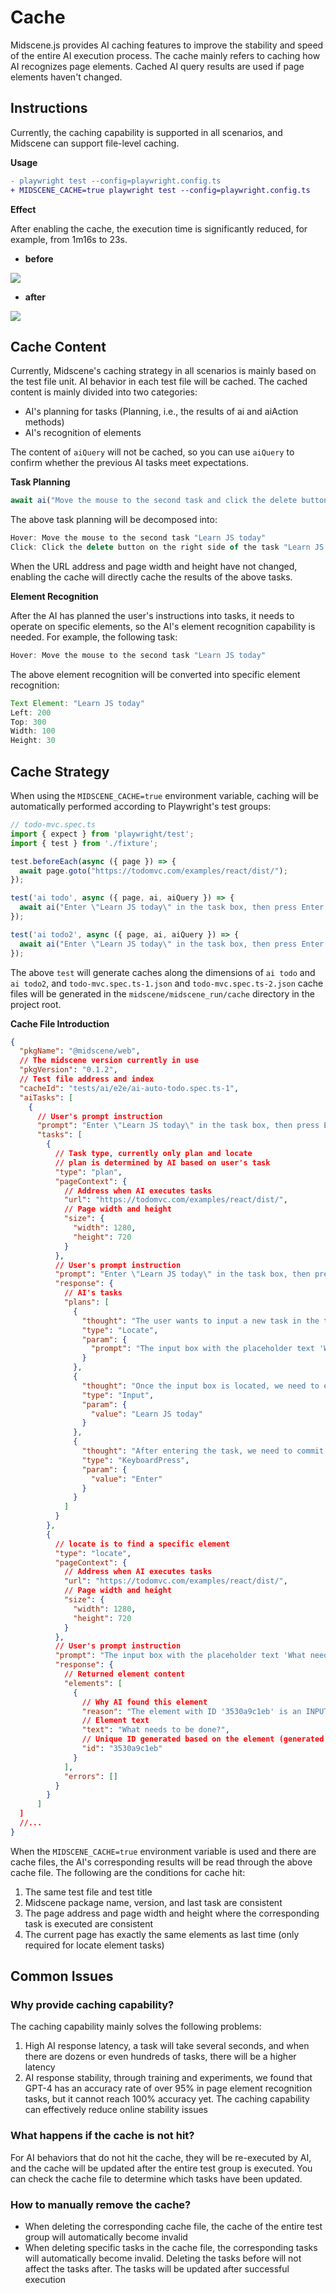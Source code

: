 # Cache

Midscene.js provides AI caching features to improve the stability and speed of the entire AI execution process. The cache mainly refers to caching how AI recognizes page elements. Cached AI query results are used if page elements haven't changed.

## Instructions

Currently, the caching capability is supported in all scenarios, and Midscene can support file-level caching.

**Usage**

```diff
- playwright test --config=playwright.config.ts
+ MIDSCENE_CACHE=true playwright test --config=playwright.config.ts
```

**Effect**

After enabling the cache, the execution time is significantly reduced, for example, from 1m16s to 23s.

* **before**

![](/cache/no-cache-time.png)

* **after**

![](/cache/use-cache-time.png)


## Cache Content

Currently, Midscene's caching strategy in all scenarios is mainly based on the test file unit. AI behavior in each test file will be cached. The cached content is mainly divided into two categories:

* AI's planning for tasks (Planning, i.e., the results of ai and aiAction methods)
* AI's recognition of elements

The content of `aiQuery` will not be cached, so you can use `aiQuery` to confirm whether the previous AI tasks meet expectations.

**Task Planning**

```js
await ai("Move the mouse to the second task and click the delete button on the right side of the task");
```

The above task planning will be decomposed into:

```js
Hover: Move the mouse to the second task "Learn JS today"
Click: Click the delete button on the right side of the task "Learn JS today"
```

When the URL address and page width and height have not changed, enabling the cache will directly cache the results of the above tasks.

**Element Recognition**

After the AI has planned the user's instructions into tasks, it needs to operate on specific elements, so the AI's element recognition capability is needed. For example, the following task:

```js
Hover: Move the mouse to the second task "Learn JS today"
```

The above element recognition will be converted into specific element recognition:

```js
Text Element: "Learn JS today"
Left: 200
Top: 300
Width: 100
Height: 30
```

## Cache Strategy

When using the `MIDSCENE_CACHE=true` environment variable, caching will be automatically performed according to Playwright's test groups:

```ts
// todo-mvc.spec.ts
import { expect } from 'playwright/test';
import { test } from './fixture';

test.beforeEach(async ({ page }) => {
  await page.goto("https://todomvc.com/examples/react/dist/");
});

test('ai todo', async ({ page, ai, aiQuery }) => {
  await ai("Enter \"Learn JS today\" in the task box, then press Enter to create");
});

test('ai todo2', async ({ page, ai, aiQuery }) => {
  await ai("Enter \"Learn JS today\" in the task box, then press Enter to create");
});
```

The above `test` will generate caches along the dimensions of `ai todo` and `ai todo2`, and `todo-mvc.spec.ts-1.json` and `todo-mvc.spec.ts-2.json` cache files will be generated in the `midscene/midscene_run/cache` directory in the project root.

**Cache File Introduction**

```json
{
  "pkgName": "@midscene/web",
  // The midscene version currently in use
  "pkgVersion": "0.1.2",
  // Test file address and index
  "cacheId": "tests/ai/e2e/ai-auto-todo.spec.ts-1",
  "aiTasks": [
    {
      // User's prompt instruction
      "prompt": "Enter \"Learn JS today\" in the task box, then press Enter to create",
      "tasks": [
        {
          // Task type, currently only plan and locate
          // plan is determined by AI based on user's task
          "type": "plan",
          "pageContext": {
            // Address when AI executes tasks
            "url": "https://todomvc.com/examples/react/dist/",
            // Page width and height
            "size": {
              "width": 1280,
              "height": 720
            }
          },
          // User's prompt instruction
          "prompt": "Enter \"Learn JS today\" in the task box, then press Enter to create",
          "response": {
            // AI's tasks
            "plans": [
              {
                "thought": "The user wants to input a new task in the todo list input box and then press enter to create it. The input field is identified by its placeholder text 'What needs to be done?'.",
                "type": "Locate",
                "param": {
                  "prompt": "The input box with the placeholder text 'What needs to be done?'."
                }
              },
              {
                "thought": "Once the input box is located, we need to enter the task description.",
                "type": "Input",
                "param": {
                  "value": "Learn JS today"
                }
              },
              {
                "thought": "After entering the task, we need to commit it by pressing 'Enter'.",
                "type": "KeyboardPress",
                "param": {
                  "value": "Enter"
                }
              }
            ]
          }
        },
        {
          // locate is to find a specific element
          "type": "locate",
          "pageContext": {
            // Address when AI executes tasks
            "url": "https://todomvc.com/examples/react/dist/",
            // Page width and height
            "size": {
              "width": 1280,
              "height": 720
            }
          },
          // User's prompt instruction
          "prompt": "The input box with the placeholder text 'What needs to be done?'.",
          "response": {
            // Returned element content
            "elements": [
              {
                // Why AI found this element
                "reason": "The element with ID '3530a9c1eb' is an INPUT Node. Its placeholder text is 'What needs to be done?', which matches the user's description.",
                // Element text
                "text": "What needs to be done?",
                // Unique ID generated based on the element (generated based on position and size)
                "id": "3530a9c1eb"
              }
            ],
            "errors": []
          }
        }
      ]
  ]
  //...
}
```

When the `MIDSCENE_CACHE=true` environment variable is used and there are cache files, the AI's corresponding results will be read through the above cache file. The following are the conditions for cache hit:

1. The same test file and test title
2. Midscene package name, version, and last task are consistent
3. The page address and page width and height where the corresponding task is executed are consistent
4. The current page has exactly the same elements as last time (only required for locate element tasks)

## Common Issues

### Why provide caching capability?

The caching capability mainly solves the following problems:

1. High AI response latency, a task will take several seconds, and when there are dozens or even hundreds of tasks, there will be a higher latency
2. AI response stability, through training and experiments, we found that GPT-4 has an accuracy rate of over 95% in page element recognition tasks, but it cannot reach 100% accuracy yet. The caching capability can effectively reduce online stability issues

### What happens if the cache is not hit?

For AI behaviors that do not hit the cache, they will be re-executed by AI, and the cache will be updated after the entire test group is executed. You can check the cache file to determine which tasks have been updated.

### How to manually remove the cache?

* When deleting the corresponding cache file, the cache of the entire test group will automatically become invalid
* When deleting specific tasks in the cache file, the corresponding tasks will automatically become invalid. Deleting the tasks before will not affect the tasks after. The tasks will be updated after successful execution
